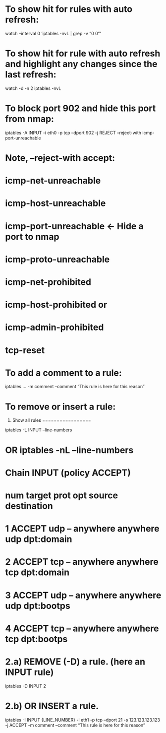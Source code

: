 To show hit for rules with auto refresh:
========================================

watch –interval 0 ‘iptables -nvL | grep -v “0 0”’

To show hit for rule with auto refresh and highlight any changes since the last refresh:
========================================================================================

watch -d -n 2 iptables -nvL

To block port 902 and hide this port from nmap:
===============================================

iptables -A INPUT -i eth0 -p tcp –dport 902 -j REJECT –reject-with icmp-port-unreachable

Note, –reject-with accept:
==========================

icmp-net-unreachable
====================

icmp-host-unreachable
=====================

icmp-port-unreachable &lt;- Hide a port to nmap
===============================================

icmp-proto-unreachable
======================

icmp-net-prohibited
===================

icmp-host-prohibited or
=======================

icmp-admin-prohibited
=====================

tcp-reset
=========

To add a comment to a rule:
===========================

iptables … -m comment –comment “This rule is here for this reason”

To remove or insert a rule:
===========================

1) Show all rules
=================

iptables -L INPUT –line-numbers

OR iptables -nL –line-numbers
=============================

Chain INPUT (policy ACCEPT)
===========================

num target prot opt source destination
======================================

1 ACCEPT udp – anywhere anywhere udp dpt:domain
===============================================

2 ACCEPT tcp – anywhere anywhere tcp dpt:domain
===============================================

3 ACCEPT udp – anywhere anywhere udp dpt:bootps
===============================================

4 ACCEPT tcp – anywhere anywhere tcp dpt:bootps
===============================================

2.a) REMOVE (-D) a rule. (here an INPUT rule)
=============================================

iptables -D INPUT 2

2.b) OR INSERT a rule.
======================

iptables -I INPUT {LINE\_NUMBER} -i eth1 -p tcp –dport 21 -s 123.123.123.123 -j ACCEPT -m comment –comment “This rule is here for this reason”
